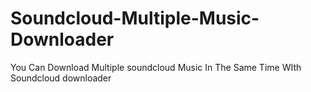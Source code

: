 # Soundcloud-Multiple-Music-Downloader
You Can Download Multiple soundcloud Music In The Same Time WIth Soundcloud downloader 
